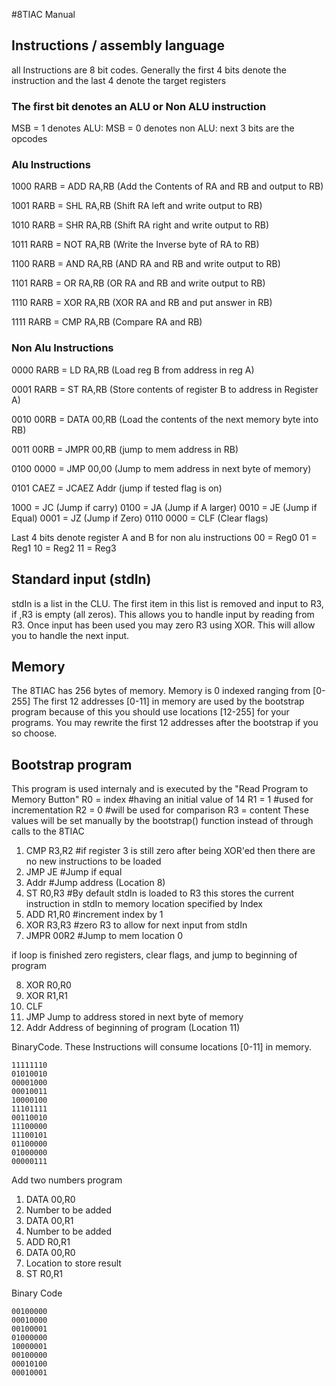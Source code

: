#8TIAC Manual

## Instructions / assembly language
all Instructions are 8 bit codes. Generally the first 4 bits denote the instruction
and the last 4 denote the target registers

### The first bit denotes an ALU or Non ALU instruction
MSB = 1 denotes ALU:
MSB = 0 denotes non ALU:
next 3 bits are the opcodes

### Alu Instructions
1000 RARB = ADD RA,RB  (Add the Contents of RA and RB and output to RB)

1001 RARB = SHL RA,RB  (Shift RA left and write output to RB)

1010 RARB = SHR RA,RB  (Shift RA right and write output to RB)

1011 RARB = NOT RA,RB  (Write the Inverse byte of RA to RB)

1100 RARB = AND RA,RB  (AND RA and RB and write output to RB)

1101 RARB = OR  RA,RB  (OR RA and RB and write output to RB)

1110 RARB = XOR RA,RB  (XOR RA and RB and put answer in RB)

1111 RARB = CMP RA,RB  (Compare RA and RB)

### Non Alu Instructions
0000 RARB = LD RA,RB      (Load reg B from address in reg A)

0001 RARB = ST RA,RB      (Store contents of register B to address in Register A)

0010 00RB = DATA 00,RB    (Load the contents of the next memory byte into RB)

0011 00RB = JMPR 00,RB    (jump to mem address in RB)

0100 0000 = JMP 00,00     (Jump to mem address in next byte of memory)

0101 CAEZ = JCAEZ Addr    (jump if tested flag is on)

1000 = JC            (Jump if carry)
0100 = JA            (Jump if A larger)
0010 = JE            (Jump if Equal)
0001 = JZ            (Jump if Zero)
0110 0000 = CLF           (Clear flags)

Last 4 bits denote register A and B for non alu instructions
00 = Reg0
01 = Reg1
10 = Reg2
11 = Reg3

## Standard input (stdIn)
stdIn is a list in the CLU. The first item in this list is removed and input to R3, if ,R3 is empty (all zeros).
This allows you to handle input by reading from R3. Once input has been used you may zero R3 using XOR.
This will allow you to handle the next input.

## Memory
The 8TIAC has 256 bytes of memory. Memory is 0 indexed ranging from [0-255]
The first 12 addresses [0-11] in memory are used by the bootstrap program because of this you should use
locations [12-255] for your programs. You may rewrite the first 12 addresses after the bootstrap if you so choose.

## Bootstrap program
This program is used internaly and is executed by the "Read Program to Memory Button"
R0 = index #having an initial value of 14
R1 = 1     #used for incrementation
R2 = 0     #will be used for comparison
R3 = content
These values will be set manually by the bootstrap() function instead of through calls to the 8TIAC


1.  CMP  R3,R2      #if register 3 is still zero after being XOR'ed then there are no new instructions to be loaded
2.  JMP  JE         #Jump if equal
3.  Addr            #Jump address (Location 8)
4.  ST   R0,R3      #By default stdIn is loaded to R3 this stores the current instruction in stdIn to memory location specified by Index
5.  ADD  R1,R0      #increment index by 1
6.  XOR  R3,R3      #zero R3 to allow for next input from stdIn
7.  JMPR 00R2       #Jump to mem location 0

if loop is finished zero registers, clear flags, and jump to beginning of program

8.  XOR  R0,R0       
9.  XOR  R1,R1
10. CLF
11. JMP             Jump to address stored in next byte of memory
12. Addr            Address of beginning of program (Location 11)



BinaryCode.  These Instructions will consume locations [0-11] in memory.
```
11111110
01010010
00001000
00010011
10000100
11101111
00110010
11100000
11100101
01100000
01000000
00000111
```

Add two numbers program
1. DATA 00,R0
2. Number to be added
3. DATA 00,R1
4. Number to be added
5. ADD R0,R1
6. DATA 00,R0
7. Location to store result
8. ST R0,R1

Binary Code

```
00100000
00010000
00100001
01000000
10000001
00100000
00010100
00010001
```
